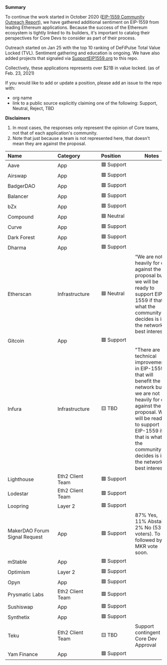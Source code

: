 **Summary**

To continue the work started in October 2020 ([EIP-1559 Community Outreach Report](https://medium.com/ethereum-cat-herders/eip-1559-community-outreach-report-aa18be0666b5)), we have gathered additional sentiment on EIP-1559 from leading Ethereum applications. Because the success of the Ethereum ecosystem is tightly linked to its builders, it's important to catalog their perspectives for Core Devs to consider as part of their process.

Outreach started on Jan 25 with the top 10 ranking of DeFiPulse Total Value Locked (TVL). Sentiment gathering and education is ongoing. We have also added projects that signaled via [SupportEIP1559.org](https://supporteip1559.org/) to this repo.

Collectively, these applications represents over $21B in value locked. (as of Feb. 23, 2021)

If you would like to add or update a position, please add an issue to the repo with:

- org name
- link to a public source explicitly claiming one of the following: Support, Neutral, Reject, TBD

**Disclaimers**

1. In most cases, the responses only represent the opinion of Core teams, not that of each application's community. 
2. Note that just because a team is not represented here, that doesn't mean they are against the proposal.

Name&nbsp;&nbsp;&nbsp;&nbsp;&nbsp;&nbsp;&nbsp;&nbsp;&nbsp;&nbsp;&nbsp;&nbsp;&nbsp;&nbsp;&nbsp;&nbsp;&nbsp;&nbsp;&nbsp;&nbsp;&nbsp;&nbsp;&nbsp;|Category&nbsp;&nbsp;&nbsp;&nbsp;&nbsp;&nbsp;&nbsp;&nbsp;&nbsp;&nbsp;&nbsp;&nbsp;|	Position&nbsp;&nbsp;&nbsp;&nbsp;&nbsp;&nbsp;&nbsp;	|	Notes
---	|	---	|	---	|	---
Aave	|	App	|	🟩 Support	|	
Airswap	|	App	|	🟩 Support	|	
BadgerDAO	|	App	|	🟩 Support	|	
Balancer	|	App	|	🟩 Support	|	
bZx	|	App	|	🟩 Support	|	
Compound	|	App	|	🟦 Neutral	|	
Curve	|	App	|	🟩 Support	|	
Dark Forest	|	App	|	🟩 Support	|	
Dharma	|	App	|	🟩 Support	|	
Etherscan	|	Infrastructure	|	🟦 Neutral	|	“We are not heavily for or against the proposal but we will be ready to support EIP-1559 if that is what the community decides is in the network’s best interest.”
Gitcoin	|	App	|	🟩 Support	|	
Infura	|	Infrastructure	|	🟨 TBD	|	"There are technical improvements in EIP-1559 that will benefit the network but we are not heavily for or against the proposal. We will be ready to support EIP-1559 if that is what the community decides is in the network’s best interest."
Lighthouse	|	Eth2 Client Team	|	🟩 Support	|	
Lodestar	|	Eth2 Client Team	|	🟩 Support	|	
Loopring	|	Layer 2	|	🟩 Support	|	
MakerDAO Forum Signal Request	|	App	|	🟩 Support	|	87% Yes, 11% Abstain, 2% No (53 voters). To be followed by a MKR vote soon.
mStable	|	App	|	🟩 Support	|	
Optimism	|	Layer 2	|	🟩 Support	|	
Opyn	|	App	|	🟩 Support	|	
Prysmatic Labs	|	Eth2 Client Team	|	🟩 Support	|	
Sushiswap	|	App	|	🟩 Support	|	
Synthetix	|	App	|	🟩 Support	|	
Teku	|	Eth2 Client Team	|	🟨 TBD	|	Support contingent on Core Dev Approval
Yam Finance	|	App	|	🟩 Support	|	
